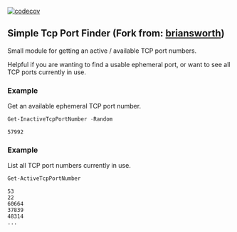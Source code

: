 [![codecov](https://codecov.io/gh/szczepix/SimpleTcpPortFinder/branch/master/graph/badge.svg?token=XPKLQ2B5WN)](https://codecov.io/gh/szczepix/SimpleTcpPortFinder)


## Simple Tcp Port Finder (Fork from: [briansworth](https://github.com/briansworth/SimpleTcpPortFinder))

Small module for getting an active / available TCP port numbers.

Helpful if you are wanting to find a usable ephemeral port,
or want to see all TCP ports currently in use.

### Example

Get an available ephemeral TCP port number.

```powershell
Get-InactiveTcpPortNumber -Random
```

```
57992
```

### Example

List all TCP port numbers currently in use.

```powershell
Get-ActiveTcpPortNumber
```

```
53
22
60664
37839
48314
...
```
